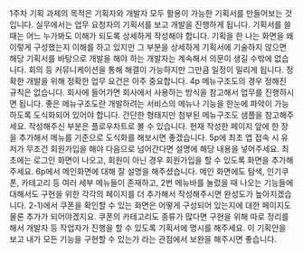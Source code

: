 1주차 기획 과제의 목적은 기획자와 개발자 모두 활용이 가능한 기획서를 만들어보는 것 입니다.
실무에서는 업무 요청자의 기획서를 보고 개발을 진행하게 됩니다.
기획서를 쓸 때는 어느 누가봐도 이해가 되도록 상세하게 작성해야 합니다.
기획을 한 나는 화면을 왜 이렇게 구성했는지 이해를 하고 있지만 그 부분을 상세하게 기획서에 기술하지 않으면 해당 기획서를 바탕으로 개발을 해야 하는 개발자는 계속해서 의문이 생길 수밖에 없습니다. 
회의 등 커뮤니케이션을 통해 해결이 가능하지만 그만큼 일정이 밀리게 됩니다. 
정확한 개발을 위해 정확한 업무 요건은 아주 중요합니다.
4p 메뉴구조도의 경우 정해진 규칙은 없습니다. 
회사에 들어가면 회사에서 사용하는 방식을 참고해서 업무를 진행하시면 됩니다.
좋은 메뉴구조도란 개발하려는 서비스의 메뉴나 기능을 한눈에 파악이 가능하도록 도식화되어 있어야 합니다.
간단한 형태지만 첨부된 메뉴구조도 샘플을 참고해주세요.
작성해주신 부분은 플로우차트로 볼 수 있습니다.
현재 작성한 페이지 앞에 한 장을 추가해서 메뉴를 기준으로 도식화를 해보시면 좋겠습니다.
5p에 최초 앱 접속 시 유저가 무조건 회원가입을 해야 다음으로 넘어간다면 설명에 해당 내용을 넣어주세요. 
최초에는 로그인 화면이 나오고, 회원이 아닌 경우 회원가입을 할 수 있도록 화면을 추가해주세요.
6p에서 메인화면에 대해 잘 설명을 해주셨습니다. 
메인 화면에도 탐색, 인기쿠폰, 카테고리 등 여러 세부 메뉴들이 존재하고, 2번 메뉴바를 눌렀을 때 나오는 기능들에 대해서도 구현을 위한 각각의 페이지를 더 추가해서 작성해주시면 완성도가 높아지겠습니다.
2-1)에서 쿠폰을 확인할 수 있는 화면은 어떻게 구성되어 있는지에 대한 페이지도 물론 추가가 되어야겠지요.
쿠폰의 카테고리도 종류가 많다면 구현을 위해 따로 정리를 해서 개발자 등 작업자가 진행을 할 수 있도록 기획서에 명시를 해주세요.
이 기획안을 보고 내가 모든 기능을 구현할 수 있는가 라는 관점에서 보완을 해주시면 좋습니다.
